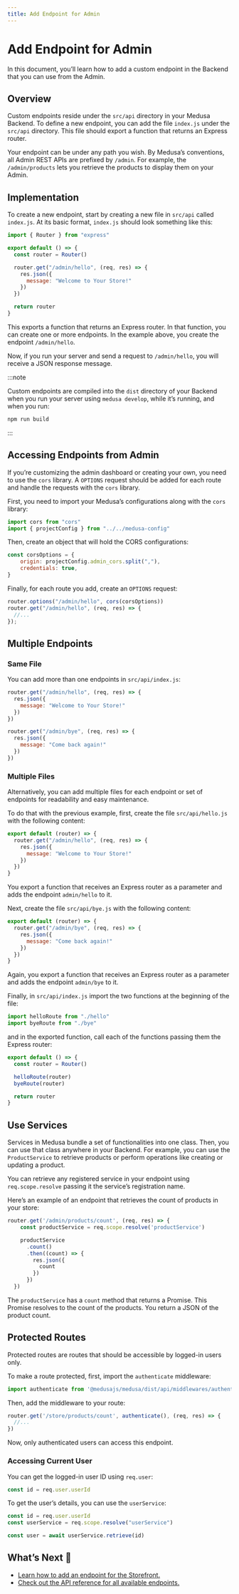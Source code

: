 ```yaml
---
title: Add Endpoint for Admin
---
```


# Add Endpoint for Admin

In this document, you’ll learn how to add a custom endpoint in the Backend that you can use from the Admin.

## Overview

Custom endpoints reside under the `src/api` directory in your Medusa Backend. To define a new endpoint, you can add the file `index.js` under the `src/api` directory. This file should export a function that returns an Express router.

Your endpoint can be under any path you wish. By Medusa’s conventions, all Admin REST APIs are prefixed by `/admin`. For example, the `/admin/products` lets you retrieve the products to display them on your Admin.

## Implementation

To create a new endpoint, start by creating a new file in `src/api` called `index.js`. At its basic format, `index.js` should look something like this:

```js
import { Router } from "express"

export default () => {
  const router = Router()

  router.get("/admin/hello", (req, res) => {
    res.json({
      message: "Welcome to Your Store!"
    })
  })

  return router
}
```

This exports a function that returns an Express router. In that function, you can create one or more endpoints. In the example above, you create the endpoint `/admin/hello`.

Now, if you run your server and send a request to `/admin/hello`, you will receive a JSON response message.

:::note

Custom endpoints are compiled into the `dist` directory of your Backend when you run your server using `medusa develop`, while it’s running, and when you run:

```bash npm2yarn
npm run build
```

:::

## Accessing Endpoints from Admin

If you’re customizing the admin dashboard or creating your own, you need to use the `cors` library. A `OPTIONS` request should be added for each route and handle the requests with the `cors` library.

First, you need to import your Medusa’s configurations along with the `cors` library:

```js
import cors from "cors"
import { projectConfig } from "../../medusa-config"
```

Then, create an object that will hold the CORS configurations:

```js
const corsOptions = {
    origin: projectConfig.admin_cors.split(","),
    credentials: true,
}
```

Finally, for each route you add, create an `OPTIONS` request:

```js
router.options("/admin/hello", cors(corsOptions))
router.get("/admin/hello", (req, res) => {
  //...
});
```

## Multiple Endpoints

### Same File

You can add more than one endpoints in `src/api/index.js`:

```js
router.get("/admin/hello", (req, res) => {
  res.json({
    message: "Welcome to Your Store!"
  })
})

router.get("/admin/bye", (req, res) => {
  res.json({
    message: "Come back again!"
  })
})
```

### Multiple Files

Alternatively, you can add multiple files for each endpoint or set of endpoints for readability and easy maintenance.

To do that with the previous example, first, create the file `src/api/hello.js` with the following content:

```js
export default (router) => {
  router.get("/admin/hello", (req, res) => {
    res.json({
      message: "Welcome to Your Store!"
    })
  })
}
```

You export a function that receives an Express router as a parameter and adds the endpoint `admin/hello` to it.

Next, create the file `src/api/bye.js` with the following content:

```js
export default (router) => {
  router.get("/admin/bye", (req, res) => {
    res.json({
      message: "Come back again!"
    })
  })
}
```

Again, you export a function that receives an Express router as a parameter and adds the endpoint `admin/bye` to it.

Finally, in `src/api/index.js` import the two functions at the beginning of the file:

```js
import helloRoute from "./hello"
import byeRoute from "./bye"
```

and in the exported function, call each of the functions passing them the Express router:

```js
export default () => {
  const router = Router()

  helloRoute(router)
  byeRoute(router)

  return router
}
```

## Use Services

Services in Medusa bundle a set of functionalities into one class. Then, you can use that class anywhere in your Backend. For example, you can use the `ProductService` to retrieve products or perform operations like creating or updating a product.

You can retrieve any registered service in your endpoint using `req.scope.resolve` passing it the service’s registration name.

Here’s an example of an endpoint that retrieves the count of products in your store:

```js
router.get('/admin/products/count', (req, res) => {
    const productService = req.scope.resolve('productService')

    productService
      .count()
      .then((count) => {
        res.json({
          count
        })
      })
  })
```

The `productService` has a `count` method that returns a Promise. This Promise resolves to the count of the products. You return a JSON of the product count.

## Protected Routes

Protected routes are routes that should be accessible by logged-in users only.

To make a route protected, first, import the `authenticate` middleware:

```js
import authenticate from '@medusajs/medusa/dist/api/middlewares/authenticate'
```

Then, add the middleware to your route:

```js
router.get('/store/products/count', authenticate(), (req, res) => {
  //...
})
```

Now, only authenticated users can access this endpoint.

### Accessing Current User

You can get the logged-in user ID using `req.user`:

```js
const id = req.user.userId
```

To get the user’s details, you can use the `userService`:

```js
const id = req.user.userId
const userService = req.scope.resolve("userService")

const user = await userService.retrieve(id)
```

## What’s Next 🚀

- [Learn how to add an endpoint for the Storefront.](/advanced/backend/endpoints/add-storefront)
- [Check out the API reference for all available endpoints.](https://docs.medusajs.com/api/admin)
